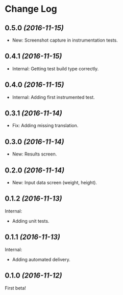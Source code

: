 Change Log
==========

0.5.0 *(2016-11-15)*
--------------------

 * New: Screenshot capture in instrumentation tests.

0.4.1 *(2016-11-15)*
--------------------

 * Internal: Getting test build type correctly.

0.4.0 *(2016-11-15)*
--------------------

 * Internal: Adding first instrumented test.

0.3.1 *(2016-11-14)*
--------------------

 * Fix: Adding missing translation.

0.3.0 *(2016-11-14)*
--------------------

 * New: Results screen.

0.2.0 *(2016-11-14)*
--------------------

 * New: Input data screen (weight, height).

0.1.2 *(2016-11-13)*
--------------------

Internal:

 * Adding unit tests.

0.1.1 *(2016-11-13)*
--------------------

Internal:

 * Adding automated delivery.

0.1.0 *(2016-11-12)*
--------------------

First beta!